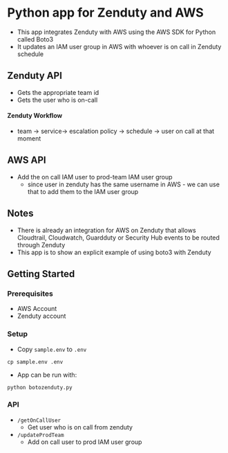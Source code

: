# Python app for Zenduty and AWS
- This app integrates Zenduty with AWS using the AWS SDK for Python called Boto3
- It updates an IAM user group in AWS with whoever is on call in Zenduty schedule

## Zenduty API
- Gets the appropriate team id
- Gets the user who is on-call
#### Zenduty Workflow
- team -> service-> escalation policy -> schedule -> user on call at that moment

## AWS API
- Add the on call IAM user to prod-team IAM user group
  - since user in zenduty has the same username in AWS - we can use that to add them to the IAM user group

## Notes
- There is already an integration for AWS on Zenduty that allows Cloudtrail, Cloudwatch, Guardduty or Security Hub events to be routed through Zenduty
- This app is to show an explicit example of using boto3 with Zenduty


## Getting Started
### Prerequisites
- AWS Account
- Zenduty account

### Setup
- Copy `sample.env` to `.env`
```
cp sample.env .env
```
- App can be run with:
```
python botozenduty.py
```

### API
- `/getOnCallUser`
  - Get user who is on call from zenduty
- `/updateProdTeam`
  - Add on call user to prod IAM user group
